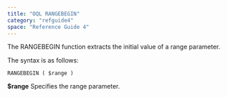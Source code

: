 ```yaml
---
title: "OQL RANGEBEGIN"
category: "refguide4"
space: "Reference Guide 4"
---
```

The RANGEBEGIN function extracts the initial value of a range parameter.

The syntax is as follows:

```
RANGEBEGIN ( $range )

```

**$range**
Specifies the range parameter.